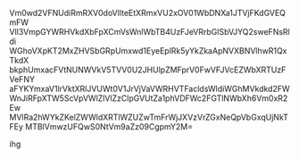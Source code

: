 Vm0wd2VFNUdiRmRXV0doVllteEtXRmxVU2xOV01WbDNXa1JTVjFKdGVEQmFW
Vll3VmpGYWRHVkdXbFpXCmVsWnlWbTB4UzFJeVRrbGlSbVJYQ2sweFNsRldi
WGhoVXpKT2MxZHVSbGRpUmxwd1EyeEplRk5yYkZkaApNVXBNVlhwR1QxTkdX
bkphUmxacFVtNUNWVkV5TVV0U2JHUlpZMFprV0FwVFJVcEZWbXRTUzFVeFNY
aFYKYmxaV1lrVktXRlJVUWt0V1JrVjVaVWRHVTFacldsWldiWGhMVkdkd2FW
WnJiRFpXTW5ScVpVWlZlVlZzClpGVUtZa1phVDFWc2FGTlNWbXh6Vm0xR2Ew
MVlRa2hWYkZKelZWWldXRTlWZUZwTmFrWjJXVzVrZGxNeQpVbGxqUjNkTFEy
MTBlVmwzUFQwS0NtVm9aZz09CgpmY2M=

ihg